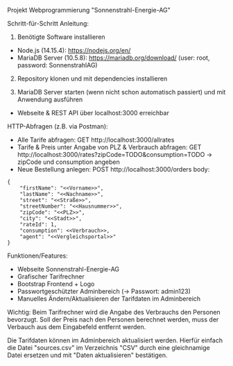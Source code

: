 Projekt Webprogrammierung "Sonnenstrahl-Energie-AG"

Schritt-für-Schritt Anleitung:

1. Benötigte Software installieren
- Node.js (14.15.4): https://nodejs.org/en/
- MariaDB Server (10.5.8): https://mariadb.org/download/ (user: root, password: SonnenstrahlAG)

2. Repository klonen und mit <npm install> dependencies installieren

3. MariaDB Server starten (wenn nicht schon automatisch passiert) und mit <npm start> Anwendung ausführen
- Webseite & REST API über localhost:3000 erreichbar


HTTP-Abfragen (z.B. via Postman):
- Alle Tarife abfragen: GET http://localhost:3000/allrates
- Tarife & Preis unter Angabe von PLZ & Verbrauch abfragen: GET http://localhost:3000/rates?zipCode=TODO&consumption=TODO -> zipCode und consumption angeben
- Neue Bestellung anlegen: POST http://localhost:3000/orders
body:
```
{
    "firstName": "<<Vorname>>",
    "lastName": "<<Nachname>>",
    "street": "<<Straße>>",
    "streetNumber": "<<Hausnummer>>",
    "zipCode": "<<PLZ>>",
    "city": "<<Stadt>>",
    "rateId": 1,
    "consumption": <<Verbrauch>>,
    "agent": "<<Vergleichsportal>>"
}
```

Funktionen/Features:
- Webseite Sonnenstrahl-Energie-AG
- Grafischer Tarifrechner
- Bootstrap Frontend + Logo
- Passwortgeschützter Adminbereich (-> Passwort: admin123) 
- Manuelles Ändern/Aktualisieren der Tarifdaten im Adminbereich


Wichtig:
Beim Tarifrechner wird die Angabe des Verbrauchs den Personen bevorzugt. Soll der Preis nach den Personen
berechnet werden, muss der Verbauch aus dem Eingabefeld entfernt werden.

Die Tarifdaten können im Adminbereich aktualisiert werden. Hierfür einfach die Datei "sources.csv" im Verzeichnis "CSV" durch eine gleichnamige Datei ersetzen und mit "Daten aktualisieren" bestätigen.